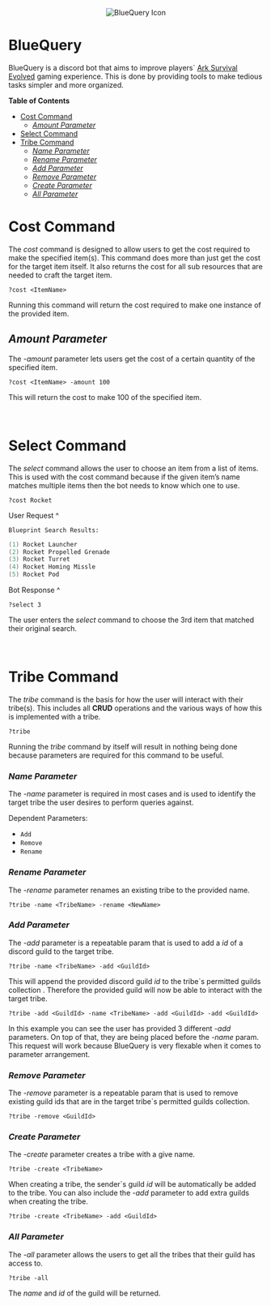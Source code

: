
<p align="center">
    <img src="https://raw.githubusercontent.com/ChaseRoth/BlueQuery/master/Branding/bluequery512.png" alt="BlueQuery Icon"/>
</p>

# BlueQuery

BlueQuery is a discord bot that aims to improve players` <a href="https://store.steampowered.com/app/346110/ARK_Survival_Evolved/">Ark Survival Evolved</a> gaming experience. This is done by providing tools to make tedious tasks simpler and more organized.

**Table of Contents**

- <a href="#costCMD">Cost Command<a/>
	- <a href="#amountParam">*Amount Parameter*</a>
- <a href="#selectCMD">Select Command</a>
- <a href="#tribeCMD">Tribe Command</a>
	- <a href="#nameParam">*Name Parameter*</a>
	- <a href="#renameParam">*Rename Parameter*</a>
	- <a href="#addParam">*Add Parameter*</a>
	- <a href="#removeParam">*Remove Parameter*</a>
	- <a href="#createParam">*Create Parameter*</a>
	- <a href="#allParam">*All Parameter*</a>
	
<a name="costCMD"></a>
# Cost Command
The *cost* command is designed to allow users to get the cost required to make the specified item(s). This command does more than just get the cost for the target item itself. It also returns the cost for all sub resources that are needed to craft the target item.

	?cost <ItemName>

Running this command will return the cost required to make one instance of the provided item.

<a name="amountParam"></a>
## *Amount Parameter*

The *-amount* parameter lets users get the cost of a certain quantity of the specified item.

	?cost <ItemName> -amount 100

This will return the cost to make 100 of the specified item.

<br/>

<a name="selectCMD"></a>
# Select Command
The *select* command allows the user to choose an item from a list of items. This is used with the cost command because if the given item’s name matches multiple items then the bot needs to know which one to use.

	?cost Rocket
User Request ^

	Blueprint Search Results:

```csharp
(1) Rocket Launcher
(2) Rocket Propelled Grenade
(3) Rocket Turret
(4) Rocket Homing Missle
(5) Rocket Pod
```
Bot Response ^

	?select 3
The user enters the *select* command to choose the 3rd item that matched their original search.

<br/>

<a name="tribeCMD"></a>
# Tribe Command
The *tribe* command is the basis for how the user will interact with their tribe(s). This includes all **CRUD** operations and the various ways of how this is implemented with a tribe.


	?tribe

Running the *tribe* command by itself will result in nothing being done because parameters are required for this command to be useful.

<a name="nameParam"></a>
### *Name Parameter*
The *-name* parameter is required in most cases and is used to identify the target tribe the user desires to perform queries against.

Dependent Parameters:
- <code>Add</code>
- <code>Remove</code>
- <code>Rename</code>

<a name="renameParam"></a>
### *Rename Parameter*
The *-rename* parameter renames an existing tribe to the provided name.

	?tribe -name <TribeName> -rename <NewName>

<a name="addParam"></a>
### *Add Parameter*
The *-add* parameter is a repeatable param that is used to add a *id* of a discord guild to the target tribe.

	?tribe -name <TribeName> -add <GuildId>

This will append the provided discord guild *id* to the tribe`s permitted guilds collection . Therefore the provided guild will now be able to interact with the target tribe.

	?tribe -add <GuildId> -name <TribeName> -add <GuildId> -add <GuildId>

In this example you can see the user has provided 3 different *-add* parameters. On top of that, they are being placed before the *-name* param. This request will work because BlueQuery is very flexable when it comes to parameter arrangement.

<a name="removeParam"></a>
### *Remove Parameter*
The *-remove* parameter is a repeatable param that is used to remove existing guild ids that are in the target tribe`s permitted guilds collection.

	?tribe -remove <GuildId>

<a name="createParam"></a>
### *Create Parameter*

The *-create* parameter creates a tribe with a give name.

	?tribe -create <TribeName>

When creating a tribe, the sender`s guild *id* will be automatically be added to the tribe. You can also include the *-add* parameter to add extra guilds when creating the tribe.

	?tribe -create <TribeName> -add <GuildId>

<a name="allParam"></a>
### *All Parameter*

The *-all* parameter allows the users to get all the tribes that their guild has access to.

	?tribe -all

The *name* and *id* of the guild will be returned.
